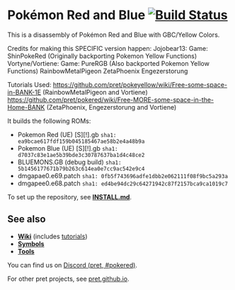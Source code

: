 # Pokémon Red and Blue [![Build Status][ci-badge]][ci]

This is a disassembly of Pokémon Red and Blue with GBC/Yellow Colors.

Credits for making this SPECIFIC version happen:
Jojobear13: Game: ShinPokeRed (Originally backporting Pokemon Yellow Functions)
Vortyne/Vortiene: Game: PureRGB (Also backported Pokemon Yellow Functions)
RainbowMetalPigeon
ZetaPhoenix
Engezerstorung


Tutorials Used:
https://github.com/pret/pokeyellow/wiki/Free-some-space-in-BANK-1E (RainbowMetalPigeon and Vortiene)
https://github.com/pret/pokered/wiki/Free-MORE-some-space-in-the-Home-BANK (ZetaPhoenix, Engezerstorung and Vortiene)


It builds the following ROMs:

- Pokemon Red (UE) [S][!].gb `sha1: ea9bcae617fdf159b045185467ae58b2e4a48b9a`
- Pokemon Blue (UE) [S][!].gb `sha1: d7037c83e1ae5b39bde3c30787637ba1d4c48ce2`
- BLUEMONS.GB (debug build) `sha1: 5b1456177671b79b263c614ea0e7cc9ac542e9c4`
- dmgapae0.e69.patch `sha1: 0fb5f743696adfe1dbb2e062111f08f9bc5a293a`
- dmgapee0.e68.patch `sha1: ed4be94dc29c64271942c87f2157bca9ca1019c7`

To set up the repository, see [**INSTALL.md**](INSTALL.md).


## See also

- [**Wiki**][wiki] (includes [tutorials][tutorials])
- [**Symbols**][symbols]
- [**Tools**][tools]

You can find us on [Discord (pret, #pokered)](https://discord.gg/d5dubZ3).

For other pret projects, see [pret.github.io](https://pret.github.io/).

[wiki]: https://github.com/pret/pokered/wiki
[tutorials]: https://github.com/pret/pokered/wiki/Tutorials
[symbols]: https://github.com/pret/pokered/tree/symbols
[tools]: https://github.com/pret/gb-asm-tools
[ci]: https://github.com/pret/pokered/actions
[ci-badge]: https://github.com/pret/pokered/actions/workflows/main.yml/badge.svg
